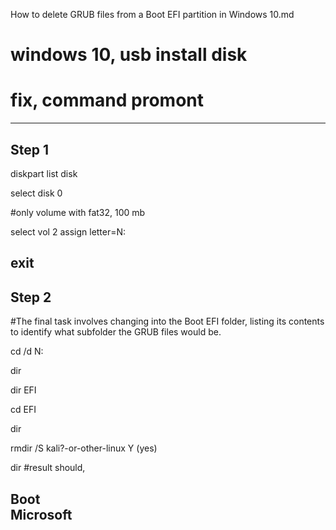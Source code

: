 How to delete GRUB files from a Boot EFI partition in Windows 10.md


# windows 10, usb install disk
# fix, command promont
------------------------------
Step 1
------------------------------
diskpart
list disk

select disk 0

#only volume with fat32, 100 mb

select vol 2
assign letter=N:

exit
------------------------------
Step 2
------------------------------
#The final task involves changing into the Boot EFI folder, 
listing its contents to identify what subfolder the GRUB files would be.

cd /d N:

dir

dir EFI

cd EFI

dir

rmdir /S kali?-or-other-linux 
Y (yes)

dir
#result should, 

Boot  
Microsoft
------------------------------------------
